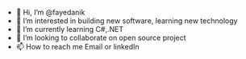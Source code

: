 - 👋 Hi, I’m @fayedanik
- 👀 I’m interested in building new software, learning new technology
- 🌱 I’m currently learning C#,.NET
- 💞️ I’m looking to collaborate on open source project
- 📫 How to reach me Email or linkedIn

<!---
fayedanik/fayedanik is a ✨ special ✨ repository because its `README.md` (this file) appears on your GitHub profile.
You can click the Preview link to take a look at your changes.
--->
